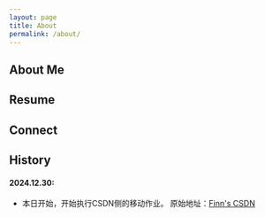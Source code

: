 ```yaml
---
layout: page
title: About
permalink: /about/
---
```




About Me 
---

Resume
---

Connect
---

History
---
#### 2024.12.30:
  - 本日开始，开始执行CSDN侧的移动作业。 原始地址：[Finn's CSDN]



[Finn's CSDN]: https://blog.csdn.net/zhoufan900428


